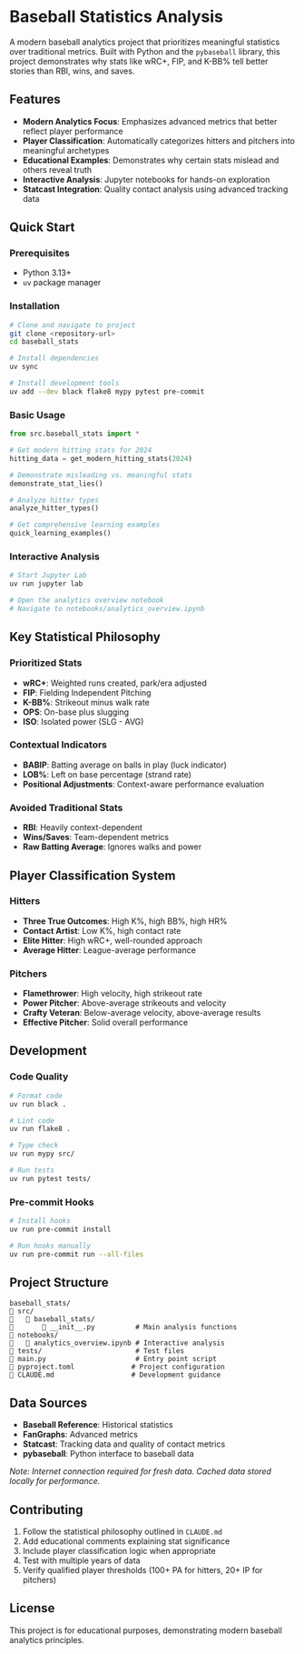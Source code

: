 # Baseball Statistics Analysis

A modern baseball analytics project that prioritizes meaningful statistics over traditional metrics. Built with Python and the `pybaseball` library, this project demonstrates why stats like wRC+, FIP, and K-BB% tell better stories than RBI, wins, and saves.

## Features

- **Modern Analytics Focus**: Emphasizes advanced metrics that better reflect player performance
- **Player Classification**: Automatically categorizes hitters and pitchers into meaningful archetypes
- **Educational Examples**: Demonstrates why certain stats mislead and others reveal truth
- **Interactive Analysis**: Jupyter notebooks for hands-on exploration
- **Statcast Integration**: Quality contact analysis using advanced tracking data

## Quick Start

### Prerequisites
- Python 3.13+
- `uv` package manager

### Installation

```bash
# Clone and navigate to project
git clone <repository-url>
cd baseball_stats

# Install dependencies
uv sync

# Install development tools
uv add --dev black flake8 mypy pytest pre-commit
```

### Basic Usage

```python
from src.baseball_stats import *

# Get modern hitting stats for 2024
hitting_data = get_modern_hitting_stats(2024)

# Demonstrate misleading vs. meaningful stats
demonstrate_stat_lies()

# Analyze hitter types
analyze_hitter_types()

# Get comprehensive learning examples
quick_learning_examples()
```

### Interactive Analysis

```bash
# Start Jupyter Lab
uv run jupyter lab

# Open the analytics overview notebook
# Navigate to notebooks/analytics_overview.ipynb
```

## Key Statistical Philosophy

### Prioritized Stats
- **wRC+**: Weighted runs created, park/era adjusted
- **FIP**: Fielding Independent Pitching
- **K-BB%**: Strikeout minus walk rate
- **OPS**: On-base plus slugging
- **ISO**: Isolated power (SLG - AVG)

### Contextual Indicators
- **BABIP**: Batting average on balls in play (luck indicator)
- **LOB%**: Left on base percentage (strand rate)
- **Positional Adjustments**: Context-aware performance evaluation

### Avoided Traditional Stats
- **RBI**: Heavily context-dependent
- **Wins/Saves**: Team-dependent metrics
- **Raw Batting Average**: Ignores walks and power

## Player Classification System

### Hitters
- **Three True Outcomes**: High K%, high BB%, high HR%
- **Contact Artist**: Low K%, high contact rate
- **Elite Hitter**: High wRC+, well-rounded approach
- **Average Hitter**: League-average performance

### Pitchers
- **Flamethrower**: High velocity, high strikeout rate
- **Power Pitcher**: Above-average strikeouts and velocity
- **Crafty Veteran**: Below-average velocity, above-average results
- **Effective Pitcher**: Solid overall performance

## Development

### Code Quality
```bash
# Format code
uv run black .

# Lint code
uv run flake8 .

# Type check
uv run mypy src/

# Run tests
uv run pytest tests/
```

### Pre-commit Hooks
```bash
# Install hooks
uv run pre-commit install

# Run hooks manually
uv run pre-commit run --all-files
```

## Project Structure

```
baseball_stats/
   src/
      baseball_stats/
          __init__.py          # Main analysis functions
   notebooks/
      analytics_overview.ipynb # Interactive analysis
   tests/                       # Test files
   main.py                      # Entry point script
   pyproject.toml              # Project configuration
   CLAUDE.md                   # Development guidance
```

## Data Sources

- **Baseball Reference**: Historical statistics
- **FanGraphs**: Advanced metrics
- **Statcast**: Tracking data and quality of contact metrics
- **pybaseball**: Python interface to baseball data

*Note: Internet connection required for fresh data. Cached data stored locally for performance.*

## Contributing

1. Follow the statistical philosophy outlined in `CLAUDE.md`
2. Add educational comments explaining stat significance
3. Include player classification logic when appropriate
4. Test with multiple years of data
5. Verify qualified player thresholds (100+ PA for hitters, 20+ IP for pitchers)

## License

This project is for educational purposes, demonstrating modern baseball analytics principles.